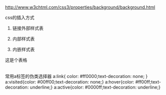 http://www.w3chtml.com/css3/properties/background/background.html

css的插入方式

1. 链接外部样式表
 <head>
<link rel=stylesheet type=text/css href=slstyle.css>
</head>

2. 内部样式表
<head>
<style type="text/css">
<!--
body {
margin-left:0px;
margin-top:0px;
margin-top:0px;
margin-bottom:0px;
}
.style1 {
color:#fbe334;
font-size:13px;
}
-->
</style>
</head>

3. 内嵌样式表
<table style=color:red;margin-right:220px;>
这是个表格
</table>


常用a标签的伪类选择器
a:link{ color: #ff0000;text-decoration: none; }
a:visited{color: #00ff00;text-decoration: none;}
a:hover{color: #ff00ff;text-decoration: underline;}
a:active{color: #0000ff;text-decoration: underline;}